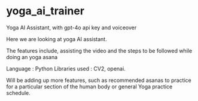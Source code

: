 # yoga_ai_trainer
Yoga AI Assistant, with gpt-4o api key and voiceover

Here we are looking at yoga AI assistant.

The features include, assisting the video and the steps to be followed while doing an yoga asana

Language : Python
Libraries used : CV2, openai.

Will be adding up more features, such as recommended asanas to practice for a particular section of the human body or general Yoga practice schedule.
